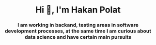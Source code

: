 <h1 align="center">Hi 👋, I'm Hakan Polat</h1>
<h3 align="center">I am working in backand, testing areas in software development processes, at the same time I am curious about data science and have certain main pursuits</h3>
